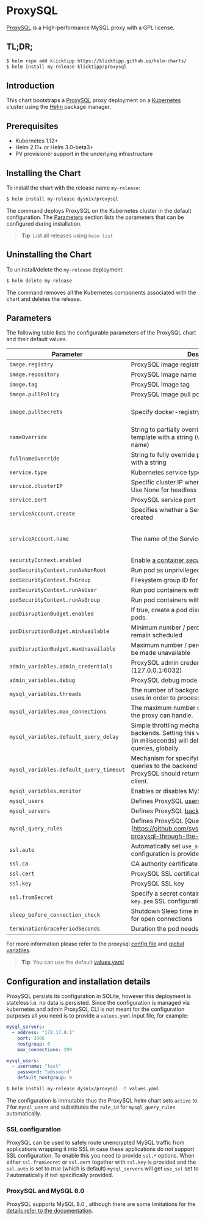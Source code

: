 # ProxySQL

[ProxySQL](/https://www.proxysql.com/) is a High-performance MySQL proxy with a GPL license.

## TL;DR;

```bash
$ helm repo add klicktipp https://klicktipp.github.io/helm-charts/
$ helm install my-release klicktipp/proxysql
```

## Introduction

This chart bootstraps a [ProxySQL](https://hub.docker.com/r/proxysql/proxysql) proxy deployment on a [Kubernetes](http://kubernetes.io) cluster using the [Helm](https://helm.sh) package manager.

## Prerequisites

- Kubernetes 1.12+
- Helm 2.11+ or Helm 3.0-beta3+
- PV provisioner support in the underlying infrastructure

## Installing the Chart

To install the chart with the release name `my-release`:

```bash
$ helm install my-release dysnix/proxysql
```

The command deploys ProxySQL on the Kubernetes cluster in the default configuration. The [Parameters](#parameters) section lists the parameters that can be configured during installation.

> **Tip**: List all releases using `helm list`

## Uninstalling the Chart

To uninstall/delete the `my-release` deployment:

```bash
$ helm delete my-release
```

The command removes all the Kubernetes components associated with the chart and deletes the release.

## Parameters

The following table lists the configurable parameters of the ProxySQL chart and their default values.

| Parameter                                   | Description                                                                                                                                                            | Default                                                 |
|---------------------------------------------|------------------------------------------------------------------------------------------------------------------------------------------------------------------------|---------------------------------------------------------|
| `image.registry`                            | ProxySQL image registry                                                                                                                                                | `docker.io`                                             |
| `image.repository`                          | ProxySQL Image name                                                                                                                                                    | `proxysql/proxysql`                                     |
| `image.tag`                                 | ProxySQL Image tag                                                                                                                                                     | `2.0.9`                                                 |
| `image.pullPolicy`                          | ProxySQL image pull policy                                                                                                                                             | `IfNotPresent`                                          |
| `image.pullSecrets`                         | Specify docker-registry secret names as an array                                                                                                                       | `[]` (does not add image pull secrets to deployed pods) |
| `nameOverride`                              | String to partially override proxysql.fullname template with a string (will prepend the release name)                                                                  | `nil`                                                   |
| `fullnameOverride`                          | String to fully override proxysql.fullname template with a string                                                                                                      | `nil`                                                   |
| `service.type`                              | Kubernetes service type                                                                                                                                                | `ClusterIP`                                             |
| `service.clusterIP`                         | Specific cluster IP when service type is cluster IP. Use None for headless service                                                                                     | `nil`                                                   |
| `service.port`                              | ProxySQL service port                                                                                                                                                  | `6033`                                                  |
| `serviceAccount.create`                     | Specifies whether a ServiceAccount should be created                                                                                                                   | `false`                                                 |
| `serviceAccount.name`                       | The name of the ServiceAccount to create                                                                                                                               | Generated using the proxysql.fullname template          |
| `securityContext.enabled`                   | Enable [a container security context](https://kubernetes.io/docs/tasks/configure-pod-container/security-context/#set-the-security-context-for-a-container)             | `false`                                                 |
| `podSecurityContext.runAsNonRoot`           | Run pod as unprivileged user                                                                                                                                           | `true`                                                  |
| `podSecurityContext.fsGroup`                | Filesystem group ID for the pod containers                                                                                                                             | `999`                                                   |
| `podSecurityContext.runAsUser`              | Run pod containers with the specified user ID                                                                                                                          | `999`                                                   |
| `podSecurityContext.runAsGroup`             | Run pod containers with the specified group ID                                                                                                                         | `999`                                                   |
| `podDisruptionBudget.enabled`               | If true, create a pod disruption budget for master pods.                                                                                                               | `false`                                                 |
| `podDisruptionBudget.minAvailable`          | Minimum number / percentage of pods that should remain scheduled                                                                                                       | `1`                                                     |
| `podDisruptionBudget.maxUnavailable`        | Maximum number / percentage of pods that may be made unavailable                                                                                                       | 
| `admin_variables.admin_credentials`         | ProxySQL admin credentials for the management (127.0.0.1:6032)                                                                                                         | `admin:admin`                                           |
| `admin_variables.debug`                     | ProxySQL debug mode                                                                                                                                                    | `false`                                                 |
| `mysql_variables.threads`                   | The number of background threads that ProxySQL uses in order to process MySQL traffic.                                                                                 | `4`                                                     |
| `mysql_variables.max_connections`           | The maximum number of client connections that the proxy can handle.                                                                                                    | `2048`                                                  |
| `mysql_variables.default_query_delay`       | Simple throttling mechanism for queries to the backends. Setting this variable to a non-zero value (in miliseconds) will delay the execution of all queries, globally. | `0`                                                     |
| `mysql_variables.default_query_timeout`     | Mechanism for specifying the maximal duration of queries to the backend MySQL servers until ProxySQL should return an error to the MySQL client.                       | `3600000` milliseconds                                  |
| `mysql_variables.monitor`                   | Enables or disables MySQL Monitor module.                                                                                                                              | `false`                                                 |
| `mysql_users`                               | Defines ProxySQL [users configuration](https://github.com/sysown/proxysql/wiki/Users-configuration)                                                                    | `[]`                                                    |
| `mysql_servers`                             | Defines ProxySQL [backend servers configuration](https://github.com/sysown/proxysql/wiki/MySQL-Server-Configuration)                                                   | `[]`                                                    |
| `mysql_query_rules`                         | Defines ProxySQL [Query Rules (routing)] (https://github.com/sysown/proxysql#configuring-proxysql-through-the-config-file)                                             | `[]`                                                    |
| `ssl.auto`                                  | Automatically set `use_ssl` to `1` when the SSL configuration is provided                                                                                              | `true`                                                  |
| `ssl.ca`                                    | CA authority certificate to use                                                                                                                                        | `""`                                                    |
| `ssl.cert`                                  | ProxySQL SSL certificate                                                                                                                                               | `""`                                                    |
| `ssl.key`                                   | ProxySQL SSL key                                                                                                                                                       | `""`                                                    |
| `ssl.fromSecret`                            | Specify a secret containing `ca.pem`, `cert.pem` and `key.pem` SSL configuration                                                                                       | `""`                                                    |
| `sleep_before_connection_check`             | Shutdown Sleep time in seconds before checking for open connections                                                                                                    | 15s                                                     |
| `terminationGracePeriodSeconds`             | Duration the pod needs to terminate gracefully                                                                                                                         | 30s                                                     |

For more information please refer to the proxysql [config file](https://github.com/sysown/proxysql#configuring-proxysql-through-the-config-file) and [global variables](https://github.com/sysown/proxysql/wiki/Global-variables).

> **Tip**: You can use the default [values.yaml](values.yaml)

## Configuration and installation details

ProxySQL persists its configuration in SQLite, however this deployment is stateless i.e. no data is persisted. Since the configuration is managed via kubernetes and admin ProxySQL CLI is not meant for the configuration purposes all you need is to provide a `values.yaml` input file, for example:

```yaml
mysql_servers:
  - address: "172.17.0.1"
    port: 3306
    hostgroup: 0
    max_connections: 200

mysql_users:
  - username: "test"
    password: "p@ssword"
    default_hostgroup: 0
```

```bash
$ helm install my-release dysnix/proxysql -f values.yaml
```

The configuration is immutable thus the ProxySQL helm chart sets `active` to *1* for `mysql_users` and substitutes the `rule_id` for `mysql_query_rules` automatically.

### SSL configuration

ProxySQL can be used to safely route unencrypted MySQL traffic from applications wrapping it into SSL in case these applications do not support SSL configuration. To enable this you need to provide `ssl.*` options. When either `ssl.fromSecret` or `ssl.cert` together with `ssl.key` is provided and the `ssl.auto` is set to *true* (which is default) `mysql_servers` will get `use_ssl` set to *1* automatically if not specifically provided.

### ProxySQL and MySQL 8.0

ProxySQL supports MySQL 8.0 , although there are some limitations for the [details refer to the documentation](https://github.com/sysown/proxysql/wiki/MySQL-8.0).
